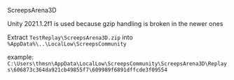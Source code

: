 ScreepsArena3D

Unity 2021.1.2f1 is used because gzip handling is broken in the newer ones

Extract `TestReplay\ScreepsArena3D.zip` into `%AppData%\..\LocalLow\ScreepsCommunity`

example:
`C:\Users\thmsn\AppData\LocalLow\ScreepsCommunity\ScreepsArena3D\Replays\606873c364da921cb49855f7\609989f6891dffcde3f09554`
